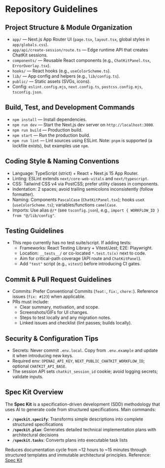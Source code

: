 # Repository Guidelines

## Project Structure & Module Organization
- `app/` — Next.js App Router UI (`page.tsx`, `layout.tsx`, global styles in `app/globals.css`).
- `app/api/create-session/route.ts` — Edge runtime API that creates ChatKit sessions.
- `components/` — Reusable React components (e.g., `ChatKitPanel.tsx`, `ErrorOverlay.tsx`).
- `hooks/` — React hooks (e.g., `useColorScheme.ts`).
- `lib/` — App config and helpers (e.g., `lib/config.ts`).
- `public/` — Static assets (SVGs, icons).
- Config: `eslint.config.mjs`, `next.config.ts`, `postcss.config.mjs`, `tsconfig.json`.

## Build, Test, and Development Commands
- `npm install` — Install dependencies.
- `npm run dev` — Start the Next.js dev server on `http://localhost:3000`.
- `npm run build` — Production build.
- `npm start` — Run the production build.
- `npm run lint` — Lint sources using ESLint.
  Note: `pnpm` is supported (a lockfile exists), but examples use `npm`.

## Coding Style & Naming Conventions
- Language: TypeScript (strict) + React + Next.js 15 App Router.
- Linting: ESLint extends `next/core-web-vitals` and `next/typescript`.
- CSS: Tailwind CSS v4 via PostCSS; prefer utility classes in components.
- Indentation: 2 spaces; avoid trailing semicolons inconsistently (follow formatter).
- Naming: Components `PascalCase` (`ChatKitPanel.tsx`); hooks `useX` (`useColorScheme.ts`); variables/functions `camelCase`.
- Imports: Use alias `@/*` (see `tsconfig.json`), e.g., `import { WORKFLOW_ID } from "@/lib/config"`.

## Testing Guidelines
- This repo currently has no test suite/script. If adding tests:
  - Frameworks: React Testing Library + Vitest/Jest; E2E: Playwright.
  - Location: `__tests__/` or co-located `*.test.ts(x)` next to code.
  - Aim for critical-path coverage (API route and `ChatKitPanel`).
  - Add `"test"` script (e.g., `vitest`) before introducing CI gates.

## Commit & Pull Request Guidelines
- Commits: Prefer Conventional Commits (`feat:`, `fix:`, `chore:`). Reference issues (`fix: #123`) when applicable.
- PRs must include:
  - Clear summary, motivation, and scope.
  - Screenshots/GIFs for UI changes.
  - Steps to test locally and any migration notes.
  - Linked issues and checklist (lint passes; builds locally).

## Security & Configuration Tips
- Secrets: Never commit `.env.local`. Copy from `.env.example` and update it when introducing new keys.
- Required env: `OPENAI_API_KEY`, `NEXT_PUBLIC_CHATKIT_WORKFLOW_ID`; optional `CHATKIT_API_BASE`.
- The session API sets `chatkit_session_id` cookie; avoid logging secrets; validate inputs.

## Spec Kit Overview

The **Spec Kit** is a specification-driven development (SDD) methodology that uses AI to generate code from structured specifications. Main commands:

- **`/speckit.specify`**: Transforms simple descriptions into complete structured specifications
- **`/speckit.plan`**: Generates detailed technical implementation plans with architectural decisions
- **`/speckit.tasks`**: Converts plans into executable task lists

Reduces documentation cycle from ~12 hours to ~15 minutes through structured templates and immutable architectural principles. Reference: [Spec Kit](https://github.com/github/spec-kit/blob/main/spec-driven.md)
